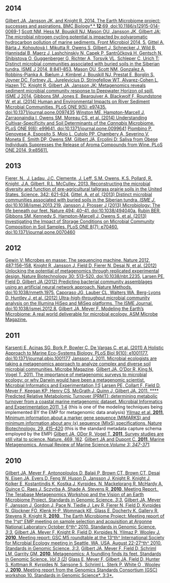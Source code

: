 2014
----

[Gilbert JA, Jansson JK, and Knight R. 2014. The Earth Microbiome
project: successes and aspirations. BMC Biology*,* **12**:69 
doi:10.1186/s12915-014-0069-1](http://www.biomedcentral.com/1741-7007/12/69)
[Scott NM, Hess M, Bouskill NJ, Mason OU, Jansson JK, Gilbert JA: The
microbial nitrogen cycling potential is impacted by polyaromatic
hydrocarbon pollution of marine sediments. Front Microbiol 2014,
5.](http://www.ncbi.nlm.nih.gov/pmc/articles/PMC3971162/) [Gittel A,
Bárta J, Kohoutová I, Mikutta R, Owens S, Gilbert J, Schnecker J, Wild
B, Hannisdal B, Maerz J, Lashchinskiy N, Capek P, Santrůčková H, Gentsch
N, Shibistova O, Guggenberger G, Richter A, Torsvik VL, Schleper C,
Urich T: Distinct microbial communities associated with buried soils in
the Siberian tundra. ISME J 2014,
8:841–853.](http://www.polarresearch.at/wp-content/uploads/Gittel2014Distinct-microbial-communities-assoc.pdf)
[Mason OU, Scott NM, Gonzalez A, Robbins-Pianka A, Bælum J, Kimbrel J,
Bouskill NJ, Prestat E, Borglin S, Joyner DC, Fortney JL, Jurelevicius
D, Stringfellow WT, Alvarez-Cohen L, Hazen TC, Knight R, Gilbert JA,
Jansson JK: Metagenomics reveals sediment microbial community response
to Deepwater Horizon oil spill. ISME J
2014.](https://etd.ohiolink.edu/rws_etd/document/get/osu1366292190/inline)
[Gibbons SM, Jones E, Bearquiver A, Blackwolf F, Roundstone W, et al.
(2014) Human and Environmental Impacts on River Sediment Microbial
Communities. PLoS ONE 9(5): e97435.
doi:10.1371/journal.pone.0097435](http://www.plosone.org/article/info%3Adoi%2F10.1371%2Fjournal.pone.0097435)
[Winston ME, Hampton-Marcell J, Zarraonaindia I, Owens SM, Moreau CS, et
al. (2014) Understanding Cultivar-Specificity and Soil Determinants of
the *Cannabis* Microbiome. PLoS ONE 9(6): e99641.
doi:10.1371/journal.pone.0099641](http://www.plosone.org/article/info%3Adoi%2F10.1371%2Fjournal.pone.0099641)
[Piombino P, Genovese A, Esposito S, Moio L, Cutolo PP, Chambery A,
Severino V, Moneta E, Smith DP, Owens SM, Gilbert JA, Ercolini D: Saliva
from Obese Individuals Suppresses the Release of Aroma Compounds from
Wine. PLoS ONE 2014,
9:e85611.](http://www.plosone.org/article/info%3Adoi%2F10.1371%2Fjournal.pone.0085611)

2013
----

[Fierer, N., J. Ladau, J.C. Clemente, J. Leff, S.M. Owens, K.S. Pollard,
R. Knight, J.A. Gilbert, R.L. McCulley. 2013. Reconstructing the
microbial diversity and function of pre-agricultural tallgrass prairie
soils in the United States. Science. 342:
621-624.](http://www.colorado.edu/eeb/EEBprojects/FiererLab/Fierer_etal_2013_Science_prairie.pdf)
[Gittel, A. *et al.* (2013) Distinct microbial communities associated
with buried soils in the Siberian tundra. *ISME J*,
doi:10.1038/ismej.2013.219.](http://www.nature.com/ismej/journal/vaop/ncurrent/full/ismej2013219a.html "Distinct microbial communities associated with buried soils in the Siberian tundra")
[Jansson J, Prosser J (2013) Microbiology: The life beneath our feet.
Nature 494: 40–41.
doi:10.1038/494040a.](http://www.nature.com/nature/journal/v494/n7435/full/494040a.html)
[Rubin BER, Gibbons SM, Kennedy S, Hampton-Marcell J, Owens S, et al.
(2013) Investigating the Impact of Storage Conditions on Microbial
Community Composition in Soil Samples. PLoS ONE 8(7): e70460.
doi:10.1371/journal.pone.0070460](http://www.plosone.org/article/info%3Adoi%2F10.1371%2Fjournal.pone.0070460)

2012
----

[Gewin V: Microbes en masse: The sequencing machine. Nature 2012,
487:156–158.](http://www.nature.com/news/microbes-en-masse-the-sequencing-machine-1.10985)
[Knight R, Jansson J, Field D, Fierer N, Desai N, et al. (2012)
Unlocking the potential of metagenomics through replicated experimental
design. Nature Biotechnology 30: 513–520.
doi:10.1038/nbt.2235.](http://www.nature.com/nbt/journal/v30/n6/abs/nbt.2235.html)
[Larsen PE, Field D, Gilbert JA (2012) Predicting bacterial community
assemblages using an artificial neural network approach. Nature Methods.
doi:10.1038/nmeth.1975.](http://www.nature.com/nmeth/journal/v9/n6/abs/nmeth.1975.html)
[Caporaso JG, Lauber CL, Walters WA, Berg-Lyons D, Huntley J, et al.
(2012) Ultra-high-throughput microbial community analysis on the
Illumina HiSeq and MiSeq platforms. The ISME Journal.
doi:10.1038/ismej.2012.8.](http://www.nature.com/ismej/journal/vaop/ncurrent/full/ismej20128a.html)
[Gilbert JA, Meyer F. Modeling the Earth’s Microbiome: A real world
deliverable for microbial ecology. ASM Microbe
Magazine.](http://www.microbemagazine.org/index.php/02-2012-home/4399-modeling-the-earth-microbiome "Modeling the Earths Microbiome")

2011
----

[Karsenti E, Acinas SG, Bork P, Bowler C, De Vargas C, et al. (2011) A
Holistic Approach to Marine Eco-Systems Biology. PLoS Biol 9(10):
e1001177.
doi:10.1371/journal.pbio.1001177](http://www.plosbiology.org/article/info%3Adoi%2F10.1371%2Fjournal.pbio.1001177 "The Tara Oceans Project")
[Jansson J. 2011. Microbial ecologists are taking a metagenomics
approach to analyze complex and diverse soil microbial communities.
Microbe
Magazine](http://www.microbemagazine.org/index.php/07-2011-home/3553-towards-tera-terra-terabase-sequencing-of-terrestrial-metagenomes).
[Gilbert JA, O’Dor R, King N, Vogel T. 2011. The importance of
metagenomic surveys to microbial ecology: or why Darwin would have been
a metagenomic scientist. Microbial Informatics and
Experimentation,*1:5*](http://www.microbialinformaticsj.com/content/1/1/5 "Letter to Editor")
[Larsen PE, Collart F, Field D, Meyer F, Keegan KP, Henry CS, McGrath J,
Quinn J, Gilbert JA. 2011. **** Predicted Relative Metabolomic Turnover
(PRMT): determining metabolic turnover from a coastal marine metagenomic
dataset. Microbial Informatics and Experimentation 2011,
1:4](http://www.microbialinformaticsj.com/content/1/1/4 "Predictive Relative Metabolic Turnover")
(this is one of the modeling techniques being implemented BY the EMP for
metagenomic data analysis) [Yilmaz et al. **2011**. Minimum information
about a marker gene sequence (MIMARKS) and minimum information about any
(x) sequence (MIxS) specifications. Nature Biotechnology. 29,
415–420](http://www.nature.com/nbt/journal/v29/n5/full/nbt.1823.html "MIMARKS and MIXS standards")
(this is the standard metadata capture schema employed by the EMP)
[Gilbert JA, ODor R, Vogel T. **2011**. Survey studies are still vital
to science. Nature. 469,
162](http://www.nature.com/nature/journal/v469/n7329/full/469162a.html "Nature Correspondance").
[Gilbert JA and Dupont C. **2011**. Marine Metagenomics. Annual Review
of Marine
Science.](http://arjournals.annualreviews.org/eprint/vAxS2cEcQvIZZYnqbXE3/full/10.1146/annurev-marine-120709-142811 "Marine Metagenomics")*[Volume
3:
347-371](http://arjournals.annualreviews.org/eprint/vAxS2cEcQvIZZYnqbXE3/full/10.1146/annurev-marine-120709-142811 "Marine Metagenomics").*

2010
----

[Gilbert JA, Meyer F, Antonoploulos D, Balaji P, Brown CT, Brown CT,
Desai N, Eisen JA, Evers D, Feng W, Huson D, Jansson J, Knight R, Knight
J, Kolker E, Kostantindis K, Kostka J, Kyrpides, N, Mackelprang R,
McHardy A, Quince C, Raes J, Sczyrba A, Shade A, Stevens R. **2010**.
Meeting Report.  The Terabase Metagenomics Workshop and the Vision of an
Earth Microbiome Project. Standards in Genomic Science.
*3:3*.](http://sigen.org/index.php/sigen/article/view/sigs.1433550 "Terabase Metagenomics Workshop Report")
[Gilbert JA, Meyer F, Jansson J, Gordon J, Pace N, Tiedje J, Ley R,
Fierer N, Field D, Kyrpides N, Glockner FO, Klenk H-P, Wommack KE, Glass
E, Docherty K, Gallery R, Stevens R, Knight R. **2010**.  The Earth
Microbiome Project: Meeting report of the 1^st^ EMP meeting on sample
selection and acquisition at Argonne National Laboratory October 6^th^
2010. Standards in Genomic Science.
*3:3*.](http://sigen.org/index.php/sigen/article/view/sigs.1443528 "EMP 1st Meeting report on sample acquisition")
[Gilbert JA, Meyer F, Knight R, Field D, Kyrpides N, Yilmaz P, Wooley J.
**2010**. Meeting report: GSC M5 roundtable at the 13^th^ International
Society for Microbial Ecology meeting in Seattle, WA, USA, August
22-27^th^ 2010. Standards in Genomic Science.
*3:3*.](http://sigen.org/index.php/sigen/article/view/sigs.1333437 "ISME13 Rountable meeting report")
[<span>Gilbert JA</span><span>, Meyer F, Field D, Schriml LM, Garrity
GM. **2010**. Metagenomics: A foundling finds its feet. Standards in
Genomic Science. *Vol 3
(2)*</span>](http://journals.sfu.ca/sigen/index.php/sigen/article/viewArticle/sigs.1213842/400 "Metagenomics editorial")
[Glass E, Meyer F, Gilbert JA, Field D, Hunter S, Kottman R, Kyrpides N,
Sansone S, Schriml L, Sterk P, White O , Wooley J. **2010**. Meeting
report from the Genomics Standards Consortium (GSC) workshop 10.
Standards in Genomic Science*.
3:3*.](http://sigen.org/index.php/sigen/article/view/sigs.1423520 "GSC10 meeting report")
 

